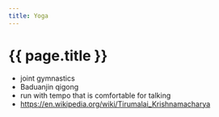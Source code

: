 ```yaml
---
title: Yoga
---
```


# {{ page.title }}

* joint gymnastics
* Baduanjin qigong
* run with tempo that is comfortable for talking
* https://en.wikipedia.org/wiki/Tirumalai_Krishnamacharya

